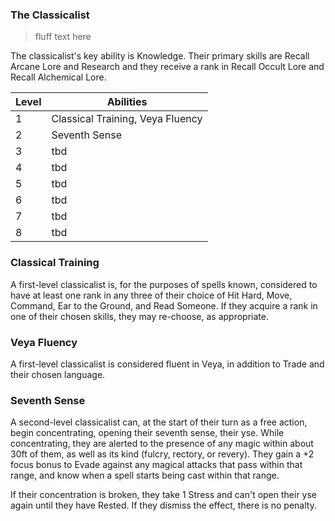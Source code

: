 ### The Classicalist

> fluff text here

The classicalist's key ability is Knowledge. Their primary skills are Recall Arcane Lore and Research and they receive a rank in Recall Occult Lore and Recall Alchemical Lore.

| Level | Abilities |
| ----- | --------- |
| 1 | Classical Training, Veya Fluency |
| 2 | Seventh Sense |
| 3 | tbd |
| 4 | tbd |
| 5 | tbd |
| 6 | tbd |
| 7 | tbd |
| 8 | tbd |

### Classical Training
A first-level classicalist is, for the purposes of spells known, considered to have at least one rank in any three of their choice of Hit Hard, Move, Command, Ear to the Ground, and Read Someone. If they acquire a rank in one of their chosen skills, they may re-choose, as appropriate.

### Veya Fluency
A first-level classicalist is considered fluent in Veya, in addition to Trade and their chosen language.

### Seventh Sense

A second-level classicalist can, at the start of their turn as a free action, begin concentrating, opening their seventh sense, their yse. While concentrating, they are alerted to the presence of any magic within about 30ft of them, as well as its kind (fulcry, rectory, or revery). They gain a +2 focus bonus to Evade against any magical attacks that pass within that range, and know when a spell starts being cast within that range.

If their concentration is broken, they take 1 Stress and can't open their yse again until they have Rested. If they dismiss the effect, there is no penalty.
